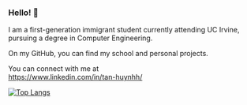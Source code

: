### Hello! 👋

I am a first-generation immigrant student currently attending UC Irvine, pursuing a degree in Computer Engineering. 

On my GitHub, you can find my school and personal projects.

You can connect with me at  
https://www.linkedin.com/in/tan-huynhh/

[![Top Langs](https://github-readme-stats.vercel.app/api/top-langs/?username=tanhuynh226&layout=compact)](https://github.com/tanhuynh226?tab=repositories)

<!--
**tanhuynh226/tanhuynh226** is a ✨ _special_ ✨ repository because its `README.md` (this file) appears on your GitHub profile.

Here are some ideas to get you started:

- 🔭 I’m currently working on ...
- 🌱 I’m currently learning ...
- 👯 I’m looking to collaborate on ...
- 🤔 I’m looking for help with ...
- 💬 Ask me about ...
- 📫 How to reach me: ...
- 😄 Pronouns: ...
- ⚡ Fun fact: ...
-->
